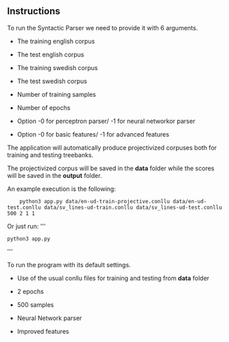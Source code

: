 ## Instructions

To run the Syntactic Parser we need to provide it with 6 arguments.

* The training english corpus

* The test english corpus

* The training swedish corpus

* The test swedish corpus

* Number of training samples

* Number of epochs 

* Option -0 for perceptron parser/ -1 for neural networkor parser

* Option -0 for basic features/ -1 for advanced features

The application will automatically produce projectivized corpuses both for training and testing treebanks.

The projectivized corpus will be saved in the **data** folder while the scores will be saved in the **output** folder. 

An example execution is the following: 
```
    python3 app.py data/en-ud-train-projective.conllu data/en-ud-test.conllu data/sv_lines-ud-train.conllu data/sv_lines-ud-test.conllu 500 2 1 1
```

Or just run:
'''

    python3 app.py
''' 

To run the program with its default settings.

* Use of the usual conllu files for training and testing from **data** folder

* 2 epochs

* 500 samples

* Neural Network parser

* Improved features
